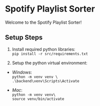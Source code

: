 # Spotify Playlist Sorter

Welcome to the Spotify Playlist Sorter!

## Setup Steps

1. Install required python libraries:<br>
`pip install -r src/requirements.txt`

4. Setup the python virtual environment:
- *Windows*:<br>
`python -m venv venv \`<br>
`.\backend\venv\Scripts\Activate`

- *Mac*:<br>
`python -m venv venv\`<br>
`source venv/bin/activate`